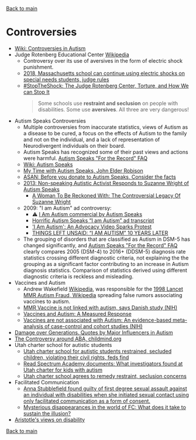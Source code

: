 [Back to main](README.md)

# Controversies

* [Wiki: Controversies in Autism](https://en.wikipedia.org/wiki/Controversies_in_autism)
* Judge Rotenberg Educational Center [Wikipedia](https://en.wikipedia.org/wiki/Judge_Rotenberg_Educational_Center)
  * Controversy over its use of aversives in the form of electric shock punishment.
  * [2018, Massachusetts school can continue using electric shocks on special needs students, judge rules](https://www.independent.co.uk/news/world/americas/electric-shock-therapy-school-special-needs-children-massachusetts-judge-rotenberg-center-canton-a8429736.html)
  * [#StopTheShock: The Judge Rotenberg Center, Torture, and How We can Stop It](https://autisticadvocacy.org/actioncenter/issues/school/climate/jrc/)
    > Some schools use **restraint and seclusion** on people with disabilities. Some use **aversives**. All three are very dangerous!
* Autism Speaks Controversies 
  * Multiple controversies from inaccurate statistics, views of Autism as a disease to be cured, a focus on the effects of Autism to the family and not on the individual, and a lack of representation of Neurodivergent individuals on their board. 
  * Autism Speaks has recognized some of their past views and actions were harmful. [Autism Speaks "For the Record" FAQ](https://www.autismspeaks.ca/for-the-record/)
  * [Wiki: Autism Speaks](https://en.wikipedia.org/wiki/Autism_Speaks)
  * [My Time with Autism Speaks, John Elder Robison](https://link.springer.com/chapter/10.1007/978-981-13-8437-0_16)
  * [ASAN: Before you donate to Autism Speaks, Consider the facts](https://autisticadvocacy.org/wp-content/uploads/2017/04/AutismSpeaksFlyer2020.pdf)
  * [2013: Non-speaking Autistic Activist Responds to Suzanne Wright of Autism Speaks](https://awnnetwork.org/non-speaking-autistic-activist-responds-to-suzanne-wright-of-autism-speaks/)
    * [A Woman To Be Reckoned With: The Controversial Legacy Of Suzanne Wright](https://the-art-of-autism.com/a-woman-to-be-reckoned-with-the-controversial-legacy-of-suzanne-wright/)
  * 2009: "I am Autism" ad controversy:
    * :warning: [I Am Autism commercial by Autism Speaks](https://www.youtube.com/watch?v=9UgLnWJFGHQ)
    * [Horrific Autism Speaks “I am Autism” ad transcript](https://autisticadvocacy.org/2009/09/horrific-autism-speaks-i-am-autism-ad-transcript/)
    * ['I Am Autism': An Advocacy Video Sparks Protest](https://content.time.com/time/health/article/0,8599,1935959,00.html)
    * [THINGS LEFT UNSAID: “I AM AUTISM” 10 YEARS LATER](https://thinkingautismguide.com/2019/09/things-left-unsaid-i-am-autism-10-years.html)
  * The grouping of disorders that are classified as Autism in DSM-5 has changed significantly, and [Autism Speaks "For the Record" FAQ](https://www.autismspeaks.ca/for-the-record/) clearly compares 2005 (DSM-4) to 2016+ (DDSM-5) diagnosis rate statistics crossing different diagnostic criteria, not explaining the the grouping as a significant factor contributing to an increase in Autism diagnosis statistics. Comparison of statistics derived using different diagnostic criteria is reckless and misleading.
* Vaccines and Autism
  * Andrew Wakefield [Wikipedia](https://en.wikipedia.org/wiki/Andrew_Wakefield), was responsible for the [1998 Lancet MMR Autism Fraud, Wikipedia](https://en.wikipedia.org/wiki/Lancet_MMR_autism_fraud) spreading false rumors associating vaccines to autism.
  * [MMR Vaccine is not linked with autism, says Danish study (NIH)](https://www.ncbi.nlm.nih.gov/pmc/articles/PMC1124634/)
  * [Vaccines and Autism: A Measured Response](https://www.youtube.com/watch?v=8BIcAZxFfrc)
  * [Vaccines are not associated with Autism: An evidence-based meta-analysis of case-control and cohort studies (NIH)](https://pubmed.ncbi.nlm.nih.gov/24814559/)
* [Damage over Generations. Quotes by Major Influencers in Autism](https://the-art-of-autism.com/damage-over-generations-quotes-by-major-influencers-in-autism/)
* [The Controversy around ABA, childmind.org](https://childmind.org/article/controversy-around-applied-behavior-analysis/)
* Utah charter school for autistic students
  * [Utah charter school for autistic students restrained, secluded children, violating their civil rights, feds find](https://www.sltrib.com/news/education/2023/09/08/utah-charter-school-autistic/#:~:text=The%20federal%20investigation%20focused%20on,the%20second%2C%20the%20report%20states)
  * [Read Spectrum Academy documents: What investigators found at Utah charter for kids with autism](https://www.sltrib.com/news/education/2023/09/09/read-spectrum-academy-documents/)
  * [Utah charter school agrees to remedy restraint, seclusion concerns](https://www.k12dive.com/news/OCR-restraint-seclusion-investigation/693219/)
* Facilitated Communication
  * [Anna Stubblefield found guilty of first degree sexual assault against an individual with disabilities when she initiated sexual contact using only facilitated communication as a form of consent.](https://www.facilitatedcommunication.org/facilitator-crimes#:~:text=Former%20Rutgers%20University%20professor%2C%20Anna,a%20facilitator%20at%20Syracuse%20University.)
  * [Mysterious disappearances in the world of FC: What does it take to sustain the illusion?](https://www.facilitatedcommunication.org/blog/mysterious-disappearances-in-the-world-of-fc-what-does-it-take-to-sustain-the-illusion)
* [Aristotle's views on disability](https://mn.gov/mnddc/parallels/one/3.html#:~:text=Aristotle%20believed%2C%20as%20did%20most,rearing%20of%20deformed%20children.)

[Back to main](README.md)